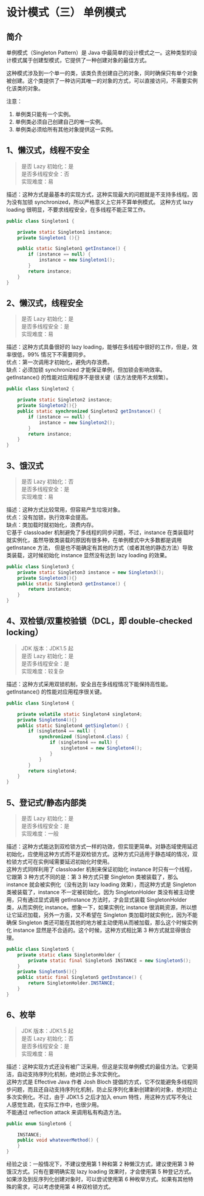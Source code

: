 # 设计模式（三） 单例模式

## 简介
单例模式（Singleton Pattern）是 Java 中最简单的设计模式之一。这种类型的设计模式属于创建型模式，它提供了一种创建对象的最佳方式。

这种模式涉及到一个单一的类，该类负责创建自己的对象，同时确保只有单个对象被创建。这个类提供了一种访问其唯一的对象的方式，可以直接访问，不需要实例化该类的对象。

注意：

1. 单例类只能有一个实例。  
2. 单例类必须自己创建自己的唯一实例。  
3. 单例类必须给所有其他对象提供这一实例。  


## 1、懒汉式，线程不安全
>是否 Lazy 初始化：是  
是否多线程安全：否  
实现难度：易  

描述：这种方式是最基本的实现方式，这种实现最大的问题就是不支持多线程。因为没有加锁 synchronized，所以严格意义上它并不算单例模式。
这种方式 lazy loading 很明显，不要求线程安全，在多线程不能正常工作。

```java
public class Singleton1 {

    private static Singleton1 instance;
    private Singleton1 (){}

    public static Singleton1 getInstance() {
        if (instance == null) {
            instance = new Singleton1();
        }
        return instance;
    }
}
```

## 2、懒汉式，线程安全
>是否 Lazy 初始化：是  
是否多线程安全：是  
实现难度：易  

描述：这种方式具备很好的 lazy loading，能够在多线程中很好的工作，但是，效率很低，99% 情况下不需要同步。  
优点：第一次调用才初始化，避免内存浪费。  
缺点：必须加锁 synchronized 才能保证单例，但加锁会影响效率。  
getInstance() 的性能对应用程序不是很关键（该方法使用不太频繁）。  
```java
public class Singleton2 {

    private static Singleton2 instance;
    private Singleton2(){}
    public static synchronized Singleton2 getInstance() {
        if (instance == null) {
            instance = new Singleton2();
        }
        return instance;
    }
}
```

## 3、饿汉式
>是否 Lazy 初始化：否  
是否多线程安全：是  
实现难度：易  

描述：这种方式比较常用，但容易产生垃圾对象。  
优点：没有加锁，执行效率会提高。  
缺点：类加载时就初始化，浪费内存。  
它基于 classloader 机制避免了多线程的同步问题，不过，instance 在类装载时就实例化，虽然导致类装载的原因有很多种，在单例模式中大多数都是调用 getInstance 方法， 但是也不能确定有其他的方式（或者其他的静态方法）导致类装载，这时候初始化 instance 显然没有达到 lazy loading 的效果。
```java
public class Singleton3 {
    private static Singleton3 instance = new Singleton3();
    private Singleton3(){}
    public static Singleton3 getInstance() {
        return instance;
    }
}
```



## 4、双检锁/双重校验锁（DCL，即 double-checked locking）
>JDK 版本：JDK1.5 起  
是否 Lazy 初始化：是  
是否多线程安全：是  
实现难度：较复杂  

描述：这种方式采用双锁机制，安全且在多线程情况下能保持高性能。
getInstance() 的性能对应用程序很关键。
```java
public class Singleton4 {

    private volatile static Singleton4 singleton4;
    private Singleton4(){}
    public static Singleton4 getSingleton() {
        if (singleton4 == null) {
            synchronized (Singleton4.class) {
                if (singleton4 == null) {
                    singleton4 = new Singleton4();
                }
            }
        }
        return singleton4;
    }
}
```


## 5、登记式/静态内部类
>是否 Lazy 初始化：是  
是否多线程安全：是   
实现难度：一般  

描述：这种方式能达到双检锁方式一样的功效，但实现更简单。对静态域使用延迟初始化，应使用这种方式而不是双检锁方式。这种方式只适用于静态域的情况，双检锁方式可在实例域需要延迟初始化时使用。  
这种方式同样利用了 classloader 机制来保证初始化 instance 时只有一个线程，它跟第 3 种方式不同的是：第 3 种方式只要 Singleton 类被装载了，那么 instance 就会被实例化（没有达到 lazy loading 效果），而这种方式是 Singleton 类被装载了，instance 不一定被初始化。因为 SingletonHolder 类没有被主动使用，只有通过显式调用 getInstance 方法时，才会显式装载 SingletonHolder 类，从而实例化 instance。想象一下，如果实例化 instance 很消耗资源，所以想让它延迟加载，另外一方面，又不希望在 Singleton 类加载时就实例化，因为不能确保 Singleton 类还可能在其他的地方被主动使用从而被加载，那么这个时候实例化 instance 显然是不合适的。这个时候，这种方式相比第 3 种方式就显得很合理。
```java
public class Singleton5 {
    private static class SingletonHolder {
        private static final Singleton5 INSTANCE = new Singleton5();
    }
    private Singleton5(){}
    public static final Singleton5 getInstance() {
        return SingletonHolder.INSTANCE;
    }
}
```


## 6、枚举
>JDK 版本：JDK1.5 起  
是否 Lazy 初始化：否  
是否多线程安全：是  
实现难度：易

描述：这种实现方式还没有被广泛采用，但这是实现单例模式的最佳方法。它更简洁，自动支持序列化机制，绝对防止多次实例化。  
这种方式是 Effective Java 作者 Josh Bloch 提倡的方式，它不仅能避免多线程同步问题，而且还自动支持序列化机制，防止反序列化重新创建新的对象，绝对防止多次实例化。不过，由于 JDK1.5 之后才加入 enum 特性，用这种方式写不免让人感觉生疏，在实际工作中，也很少用。   
不能通过 reflection attack 来调用私有构造方法。  
```java
public enum Singleton6 {

    INSTANCE;
    public void whateverMethod() {
    }
}

```

经验之谈：一般情况下，不建议使用第 1 种和第 2 种懒汉方式，建议使用第 3 种饿汉方式。只有在要明确实现 lazy loading 效果时，才会使用第 5 种登记方式。如果涉及到反序列化创建对象时，可以尝试使用第 6 种枚举方式。如果有其他特殊的需求，可以考虑使用第 4 种双检锁方式。  

